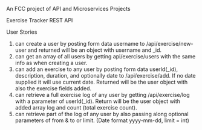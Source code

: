 An FCC project of API and Microservices Projects

Exercise Tracker REST API

User Stories
1. can create a user by posting form data username to /api/exercise/new-user and returned will be an object with username and _id.
2. can get an array of all users by getting api/exercise/users with the same info as when creating a user.
3. can add an exercise to any user by posting form data userId(_id), description, duration, and optionally date to /api/exercise/add. 
  If no date supplied it will use current date. Returned will be the user object with also the exercise fields added.
4. can retrieve a full exercise log of any user by getting /api/exercise/log with a parameter of userId(_id). Return will be the user
  object with added array log and count (total exercise count).
5. can retrieve part of the log of any user by also passing along optional parameters of from & to or limit. 
  (Date format yyyy-mm-dd, limit = int)
